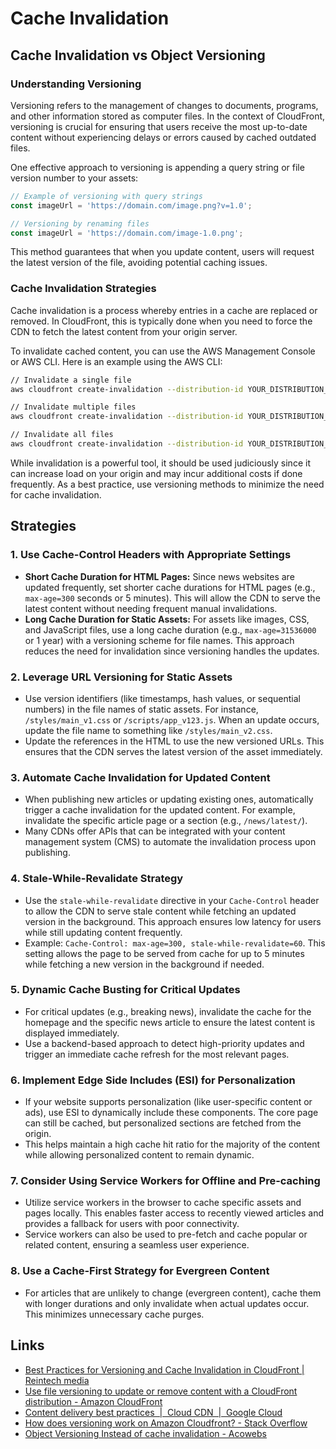 # Cache Invalidation

## Cache Invalidation vs Object Versioning

### Understanding Versioning

Versioning refers to the management of changes to documents, programs, and other information stored as computer files. In the context of CloudFront, versioning is crucial for ensuring that users receive the most up-to-date content without experiencing delays or errors caused by cached outdated files.

One effective approach to versioning is appending a query string or file version number to your assets:

```javascript
// Example of versioning with query strings
const imageUrl = 'https://domain.com/image.png?v=1.0';

// Versioning by renaming files
const imageUrl = 'https://domain.com/image-1.0.png';
```

This method guarantees that when you update content, users will request the latest version of the file, avoiding potential caching issues.

### Cache Invalidation Strategies

Cache invalidation is a process whereby entries in a cache are replaced or removed. In CloudFront, this is typically done when you need to force the CDN to fetch the latest content from your origin server.

To invalidate cached content, you can use the AWS Management Console or AWS CLI. Here is an example using the AWS CLI:

```sh
// Invalidate a single file
aws cloudfront create-invalidation --distribution-id YOUR_DISTRIBUTION_ID --paths /path/to/your/file.ext

// Invalidate multiple files
aws cloudfront create-invalidation --distribution-id YOUR_DISTRIBUTION_ID --paths /path/to/your/file.ext /path/to/another/file.ext

// Invalidate all files
aws cloudfront create-invalidation --distribution-id YOUR_DISTRIBUTION_ID --paths '/*'
```

While invalidation is a powerful tool, it should be used judiciously since it can increase load on your origin and may incur additional costs if done frequently. As a best practice, use versioning methods to minimize the need for cache invalidation.

## Strategies

### 1. Use Cache-Control Headers with Appropriate Settings

- **Short Cache Duration for HTML Pages:** Since news websites are updated frequently, set shorter cache durations for HTML pages (e.g., `max-age=300` seconds or 5 minutes). This will allow the CDN to serve the latest content without needing frequent manual invalidations.
- **Long Cache Duration for Static Assets:** For assets like images, CSS, and JavaScript files, use a long cache duration (e.g., `max-age=31536000` or 1 year) with a versioning scheme for file names. This approach reduces the need for invalidation since versioning handles the updates.

### 2. Leverage URL Versioning for Static Assets

- Use version identifiers (like timestamps, hash values, or sequential numbers) in the file names of static assets. For instance, `/styles/main_v1.css` or `/scripts/app_v123.js`. When an update occurs, update the file name to something like `/styles/main_v2.css`.
- Update the references in the HTML to use the new versioned URLs. This ensures that the CDN serves the latest version of the asset immediately.

### 3. Automate Cache Invalidation for Updated Content

- When publishing new articles or updating existing ones, automatically trigger a cache invalidation for the updated content. For example, invalidate the specific article page or a section (e.g., `/news/latest/`).
- Many CDNs offer APIs that can be integrated with your content management system (CMS) to automate the invalidation process upon publishing.

### 4. Stale-While-Revalidate Strategy

- Use the `stale-while-revalidate` directive in your `Cache-Control` header to allow the CDN to serve stale content while fetching an updated version in the background. This approach ensures low latency for users while still updating content frequently.
- Example: `Cache-Control: max-age=300, stale-while-revalidate=60`. This setting allows the page to be served from cache for up to 5 minutes while fetching a new version in the background if needed.

### 5. Dynamic Cache Busting for Critical Updates

- For critical updates (e.g., breaking news), invalidate the cache for the homepage and the specific news article to ensure the latest content is displayed immediately.
- Use a backend-based approach to detect high-priority updates and trigger an immediate cache refresh for the most relevant pages.

### 6. Implement Edge Side Includes (ESI) for Personalization

- If your website supports personalization (like user-specific content or ads), use ESI to dynamically include these components. The core page can still be cached, but personalized sections are fetched from the origin.
- This helps maintain a high cache hit ratio for the majority of the content while allowing personalized content to remain dynamic.

### 7. Consider Using Service Workers for Offline and Pre-caching

- Utilize service workers in the browser to cache specific assets and pages locally. This enables faster access to recently viewed articles and provides a fallback for users with poor connectivity.
- Service workers can also be used to pre-fetch and cache popular or related content, ensuring a seamless user experience.

### 8. Use a Cache-First Strategy for Evergreen Content

- For articles that are unlikely to change (evergreen content), cache them with longer durations and only invalidate when actual updates occur. This minimizes unnecessary cache purges.

## Links

- [Best Practices for Versioning and Cache Invalidation in CloudFront | Reintech media](https://reintech.io/blog/best-practices-versioning-cache-invalidation-cloudfront)
- [Use file versioning to update or remove content with a CloudFront distribution - Amazon CloudFront](https://docs.aws.amazon.com/AmazonCloudFront/latest/DeveloperGuide/UpdatingExistingObjects.html)
- [Content delivery best practices  |  Cloud CDN  |  Google Cloud](https://cloud.google.com/cdn/docs/best-practices)
- [How does versioning work on Amazon Cloudfront? - Stack Overflow](https://stackoverflow.com/questions/57643059/how-does-versioning-work-on-amazon-cloudfront)
- [Object Versioning Instead of cache invalidation - Acowebs](https://acowebs.com/guideline/plugin-docs-faqs/wordpress-offload-media/object-versioning-instead-of-cache-invalidation/)

